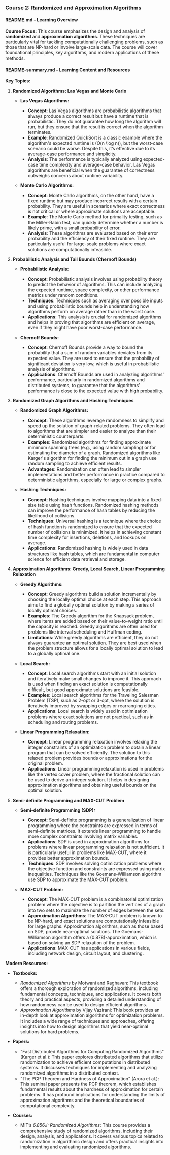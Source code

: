 ### Course 2: Randomized and Approximation Algorithms

#### README.md - Learning Overview

**Course Focus:**
This course emphasizes the design and analysis of **randomized** and **approximation algorithms**. These techniques are particularly vital for tackling computationally challenging problems, such as those that are NP-hard or involve large-scale data. The course will cover foundational principles, key algorithms, and modern applications of these methods.

#### README-summary.md - Learning Content and Resources

**Key Topics:**

1. **Randomized Algorithms: Las Vegas and Monte Carlo**

   - **Las Vegas Algorithms:**
     - **Concept**: Las Vegas algorithms are probabilistic algorithms that always produce a correct result but have a runtime that is probabilistic. They do not guarantee how long the algorithm will run, but they ensure that the result is correct when the algorithm terminates.
     - **Example**: Randomized QuickSort is a classic example where the algorithm's expected runtime is \(O(n \log n)\), but the worst-case scenario could be worse. Despite this, it’s effective due to its average-case performance and simplicity.
     - **Analysis**: The performance is typically analyzed using expected-case time complexity and average-case behavior. Las Vegas algorithms are beneficial when the guarantee of correctness outweighs concerns about runtime variability.

   - **Monte Carlo Algorithms:**
     - **Concept**: Monte Carlo algorithms, on the other hand, have a fixed runtime but may produce incorrect results with a certain probability. They are useful in scenarios where exact correctness is not critical or where approximate solutions are acceptable.
     - **Example**: The Monte Carlo method for primality testing, such as the Miller-Rabin test, can quickly determine whether a number is likely prime, with a small probability of error.
     - **Analysis**: These algorithms are evaluated based on their error probability and the efficiency of their fixed runtime. They are particularly useful for large-scale problems where exact solutions are computationally infeasible.

2. **Probabilistic Analysis and Tail Bounds (Chernoff Bounds)**

   - **Probabilistic Analysis:**
     - **Concept**: Probabilistic analysis involves using probability theory to predict the behavior of algorithms. This can include analyzing the expected runtime, space complexity, or other performance metrics under random conditions.
     - **Techniques**: Techniques such as averaging over possible inputs and using probabilistic bounds help in understanding how algorithms perform on average rather than in the worst case.
     - **Applications**: This analysis is crucial for randomized algorithms and helps in proving that algorithms are efficient on average, even if they might have poor worst-case performance.

   - **Chernoff Bounds:**
     - **Concept**: Chernoff Bounds provide a way to bound the probability that a sum of random variables deviates from its expected value. They are used to ensure that the probability of significant deviation is very low, which is useful in probabilistic analysis of algorithms.
     - **Applications**: Chernoff Bounds are used in analyzing algorithms' performance, particularly in randomized algorithms and distributed systems, to guarantee that the algorithms’ performance is close to the expected value with high probability.

3. **Randomized Graph Algorithms and Hashing Techniques**

   - **Randomized Graph Algorithms:**
     - **Concept**: These algorithms leverage randomness to simplify and speed up the solution of graph-related problems. They often lead to algorithms that are simpler and easier to analyze than their deterministic counterparts.
     - **Examples**: Randomized algorithms for finding approximate minimum spanning trees (e.g., using random sampling) or for estimating the diameter of a graph. Randomized algorithms like Karger's algorithm for finding the minimum cut in a graph use random sampling to achieve efficient results.
     - **Advantages**: Randomization can often lead to simpler implementations and better performance in practice compared to deterministic algorithms, especially for large or complex graphs.

   - **Hashing Techniques:**
     - **Concept**: Hashing techniques involve mapping data into a fixed-size table using hash functions. Randomized hashing methods can improve the performance of hash tables by reducing the likelihood of collisions.
     - **Techniques**: Universal hashing is a technique where the choice of hash function is randomized to ensure that the expected number of collisions is minimized. It helps in achieving constant time complexity for insertions, deletions, and lookups on average.
     - **Applications**: Randomized hashing is widely used in data structures like hash tables, which are fundamental in computer science for efficient data retrieval and storage.

4. **Approximation Algorithms: Greedy, Local Search, Linear Programming Relaxation**

   - **Greedy Algorithms:**
     - **Concept**: Greedy algorithms build a solution incrementally by choosing the locally optimal choice at each step. This approach aims to find a globally optimal solution by making a series of locally optimal choices.
     - **Examples**: The Greedy algorithm for the Knapsack problem, where items are added based on their value-to-weight ratio until the capacity is reached. Greedy algorithms are often used for problems like interval scheduling and Huffman coding.
     - **Limitations**: While greedy algorithms are efficient, they do not always guarantee an optimal solution. They are best used when the problem structure allows for a locally optimal solution to lead to a globally optimal one.

   - **Local Search:**
     - **Concept**: Local search algorithms start with an initial solution and iteratively make small changes to improve it. This approach is used when finding an exact solution is computationally difficult, but good approximate solutions are feasible.
     - **Examples**: Local search algorithms for the Traveling Salesman Problem (TSP), such as 2-opt or 3-opt, where the solution is iteratively improved by swapping edges or rearranging cities.
     - **Applications**: Local search is widely used in optimization problems where exact solutions are not practical, such as in scheduling and routing problems.

   - **Linear Programming Relaxation:**
     - **Concept**: Linear programming relaxation involves relaxing the integer constraints of an optimization problem to obtain a linear program that can be solved efficiently. The solution to this relaxed problem provides bounds or approximations for the original problem.
     - **Applications**: Linear programming relaxation is used in problems like the vertex cover problem, where the fractional solution can be used to derive an integer solution. It helps in designing approximation algorithms and obtaining useful bounds on the optimal solution.

5. **Semi-definite Programming and MAX-CUT Problem**

   - **Semi-definite Programming (SDP):**
     - **Concept**: Semi-definite programming is a generalization of linear programming where the constraints are expressed in terms of semi-definite matrices. It extends linear programming to handle more complex constraints involving matrix variables.
     - **Applications**: SDP is used in approximation algorithms for problems where linear programming relaxation is not sufficient. It is particularly useful in problems like MAX-CUT, where it provides better approximation bounds.
     - **Techniques**: SDP involves solving optimization problems where the objective function and constraints are expressed using matrix inequalities. Techniques like the Goemans-Williamson algorithm use SDP to approximate the MAX-CUT problem.

   - **MAX-CUT Problem:**
     - **Concept**: The MAX-CUT problem is a combinatorial optimization problem where the objective is to partition the vertices of a graph into two sets to maximize the number of edges between the sets.
     - **Approximation Algorithms**: The MAX-CUT problem is known to be NP-hard, and exact solutions are computationally infeasible for large graphs. Approximation algorithms, such as those based on SDP, provide near-optimal solutions. The Goemans-Williamson algorithm offers a \(0.878\)-approximation, which is based on solving an SDP relaxation of the problem.
     - **Applications**: MAX-CUT has applications in various fields, including network design, circuit layout, and clustering.

**Modern Resources:**

- **Textbooks:**
  - *Randomized Algorithms* by Motwani and Raghavan: This textbook offers a thorough exploration of randomized algorithms, including fundamental concepts, techniques, and applications. It covers both theory and practical aspects, providing a detailed understanding of how randomness can be used to design efficient algorithms.
  - *Approximation Algorithms* by Vijay Vazirani: This book provides an in-depth look at approximation algorithms for optimization problems. It includes a wide range of techniques and approaches, offering insights into how to design algorithms that yield near-optimal solutions for hard problems.

- **Papers:**
  - "Fast Distributed Algorithms for Computing Randomized Algorithms" (Karger et al.): This paper explores distributed algorithms that utilize randomization to achieve efficient computations in distributed systems. It discusses techniques for implementing and analyzing randomized algorithms in a distributed context.
  - "The PCP Theorem and Hardness of Approximation" (Arora et al.): This seminal paper presents the PCP theorem, which establishes fundamental results about the hardness of approximation for certain problems. It has profound implications for understanding the limits of approximation algorithms and the theoretical boundaries of computational complexity.

- **Courses:**
  - MIT’s *6.856J: Randomized Algorithms*: This course provides a comprehensive study of randomized algorithms, including their design, analysis, and applications. It covers various topics related to randomization in algorithmic design and offers practical insights into implementing and evaluating randomized algorithms.
